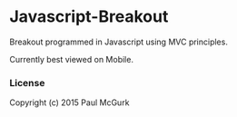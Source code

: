 # Javascript-Breakout
Breakout programmed in Javascript using MVC principles.

Currently best viewed on Mobile.

### License
Copyright (c) 2015 Paul McGurk
